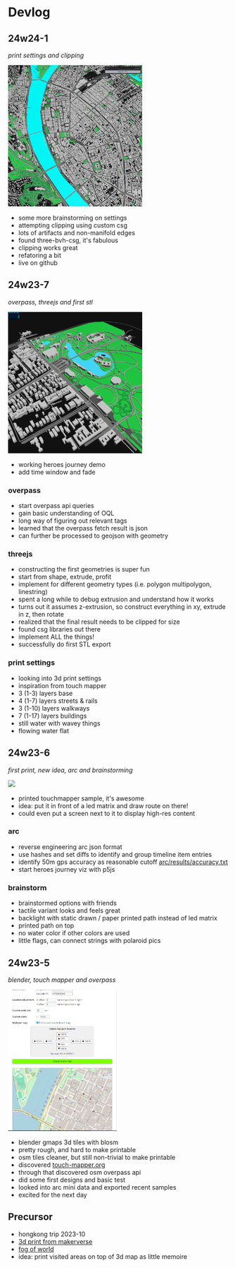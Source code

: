 # Devlog


## 24w24-1
_print settings and clipping_

<img src="docs/tweakpane-large.png" height=320>

- some more brainstorming on settings
- attempting clipping using custom csg
- lots of artifacts and non-manifold edges
- found three-bvh-csg, it's fabulous
- clipping works great
- refatoring a bit
- live on github


## 24w23-7
_overpass, threejs and first stl_

<img src="docs/osm-progress/screencapture-localhost-5173-2024-06-09-23_40_09.png" height=320> 

- working heroes journey demo
- add time window and fade

### overpass
- start overpass api queries
- gain basic understanding of OQL
- long way of figuring out relevant tags
- learned that the overpass fetch result is json
- can further be processed to geojson with geometry

### threejs
- constructing the first geometries is super fun
- start from shape, extrude, profit
- implement for different geometry types (i.e. polygon multipolygon, linestring)
- spent a long while to debug extrusion and understand how it works
- turns out it assumes z-extrusion, so construct everything in xy, extrude in z, then rotate
- realized that the final result needs to be clipped for size
- found csg libraries out there
- implement ALL the things!
- successfully do first STL export

### print settings
- looking into 3d print settings
- inspiration from touch mapper
- 3 (1-3) layers base
- 4 (1-7) layers streets & rails
- 3 (1-10) layers walkways
- 7 (1-17) layers buildings
- still water with wavey things
- flowing water flat


## 24w23-6
_first print, new idea, arc and brainstorming_

<img src="docs/touch-mapper-print.png" height=320>

- printed touchmapper sample, it's awesome
- idea: put it in front of a led matrix and draw route on there!
- could even put a screen next to it to display high-res content

### arc
- reverse engineering arc json format
- use hashes and set diffs to identify and group timeline item entries
- identify 50m gps accuracy as reasonable cutoff [arc/results/accuracy.txt]()
- start heroes journey viz with p5js

### brainstorm
- brainstormed options with friends
- tactile variant looks and feels great
- backlight with static drawn / paper printed path instead of led matrix
- printed path on top
- no water color if other colors are used
- little flags, can connect strings with polaroid pics


## 24w23-5
_blender, touch mapper and overpass_

<img src="docs/touch-mapper.png" height=320>

- blender gmaps 3d tiles with blosm
- pretty rough, and hard to make printable
- osm tiles cleaner, but still non-trivial to make printable
- discovered [touch-mapper.org]()
- through that discovered osm overpass api
- did some first designs and basic test
- looked into arc mini data and exported recent samples
- excited for the next day


## Precursor
- hongkong trip 2023-10
- [3d print from makerverse](https://makerworld.com/en/models/102151)
- [fog of world](https://fogofworld.app/en/)
- idea: print visited areas on top of 3d map as little memoire